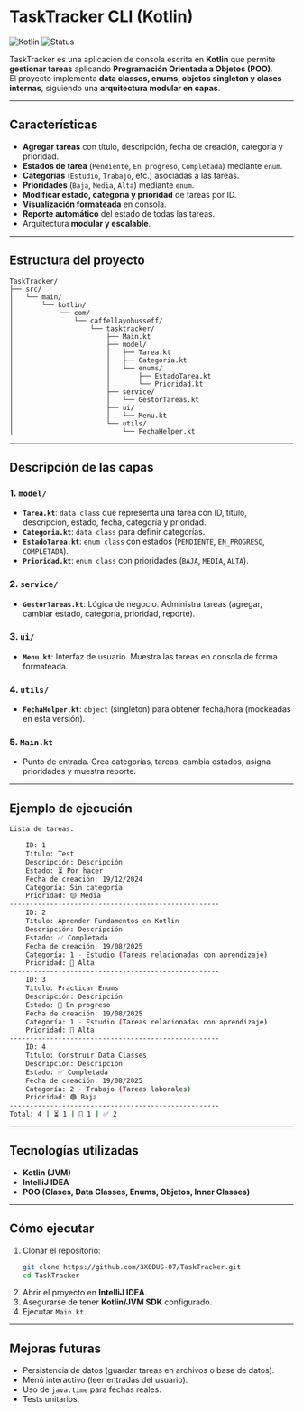 # TaskTracker CLI (Kotlin)

![Kotlin](https://img.shields.io/badge/Kotlin-1.9-blue?logo=kotlin&logoColor=white)
![Status](https://img.shields.io/badge/Status-Completed-brightgreen)

TaskTracker es una aplicación de consola escrita en **Kotlin** que permite **gestionar tareas** aplicando **Programación Orientada a Objetos (POO)**.  
El proyecto implementa **data classes, enums, objetos singleton y clases internas**, siguiendo una **arquitectura modular en capas**.

---

## **Características**

- **Agregar tareas** con título, descripción, fecha de creación, categoría y prioridad.
- **Estados de tarea** (`Pendiente`, `En progreso`, `Completada`) mediante `enum`.
- **Categorías** (`Estudio`, `Trabajo`, etc.) asociadas a las tareas.
- **Prioridades** (`Baja`, `Media`, `Alta`) mediante `enum`.
- **Modificar estado, categoría y prioridad** de tareas por ID.
- **Visualización formateada** en consola.
- **Reporte automático** del estado de todas las tareas.
- Arquitectura **modular y escalable**.

---

## **Estructura del proyecto**

```
TaskTracker/
├── src/
│   └── main/
│       └── kotlin/
│           └── com/
│               └── caffellayohusseff/
│                   └── tasktracker/
│                       ├── Main.kt
│                       ├── model/
│                       │   ├── Tarea.kt
│                       │   ├── Categoria.kt
│                       │   └── enums/
│                       │       ├── EstadoTarea.kt
│                       │       └── Prioridad.kt
│                       ├── service/
│                       │   └── GestorTareas.kt
│                       ├── ui/
│                       │   └── Menu.kt
│                       └── utils/
│                           └── FechaHelper.kt
```

---

## **Descripción de las capas**

### **1. `model/`**
- **`Tarea.kt`**: `data class` que representa una tarea con ID, título, descripción, estado, fecha, categoría y prioridad.  
- **`Categoria.kt`**: `data class` para definir categorías.
- **`EstadoTarea.kt`**: `enum class` con estados (`PENDIENTE`, `EN_PROGRESO`, `COMPLETADA`).
- **`Prioridad.kt`**: `enum class` con prioridades (`BAJA`, `MEDIA`, `ALTA`).

### **2. `service/`**
- **`GestorTareas.kt`**: Lógica de negocio. Administra tareas (agregar, cambiar estado, categoría, prioridad, reporte).

### **3. `ui/`**
- **`Menu.kt`**: Interfaz de usuario. Muestra las tareas en consola de forma formateada.

### **4. `utils/`**
- **`FechaHelper.kt`**: `object` (singleton) para obtener fecha/hora (mockeadas en esta versión).

### **5. `Main.kt`**
- Punto de entrada. Crea categorías, tareas, cambia estados, asigna prioridades y muestra reporte.

---

## **Ejemplo de ejecución**

```bash
Lista de tareas:

    ID: 1
    Título: Test
    Descripción: Descripción
    Estado: ⏳ Por hacer
    Fecha de creación: 19/12/2024
    Categoría: Sin categoría
    Prioridad: 🟡 Media
----------------------------------------------------
    ID: 2
    Título: Aprender Fundamentos en Kotlin
    Descripción: Descripción
    Estado: ✅ Completada
    Fecha de creación: 19/08/2025
    Categoría: 1 - Estudio (Tareas relacionadas con aprendizaje)
    Prioridad: 🔴 Alta
----------------------------------------------------
    ID: 3
    Título: Practicar Enums
    Descripción: Descripción
    Estado: 🔄 En progreso
    Fecha de creación: 19/08/2025
    Categoría: 1 - Estudio (Tareas relacionadas con aprendizaje)
    Prioridad: 🔴 Alta
----------------------------------------------------
    ID: 4
    Título: Construir Data Classes
    Descripción: Descripción
    Estado: ✅ Completada
    Fecha de creación: 19/08/2025
    Categoría: 2 - Trabajo (Tareas laborales)
    Prioridad: 🟢 Baja
----------------------------------------------------
Total: 4 | ⏳ 1 | 🔄 1 | ✅ 2
```

---

## **Tecnologías utilizadas**
- **Kotlin (JVM)**
- **IntelliJ IDEA**
- **POO (Clases, Data Classes, Enums, Objetos, Inner Classes)**

---

## **Cómo ejecutar**
1. Clonar el repositorio:
   ```bash
   git clone https://github.com/3X0DUS-07/TaskTracker.git
   cd TaskTracker
   ```
2. Abrir el proyecto en **IntelliJ IDEA**.
3. Asegurarse de tener **Kotlin/JVM SDK** configurado.
4. Ejecutar `Main.kt`.

---

## **Mejoras futuras**
- Persistencia de datos (guardar tareas en archivos o base de datos).
- Menú interactivo (leer entradas del usuario).
- Uso de `java.time` para fechas reales.
- Tests unitarios.
